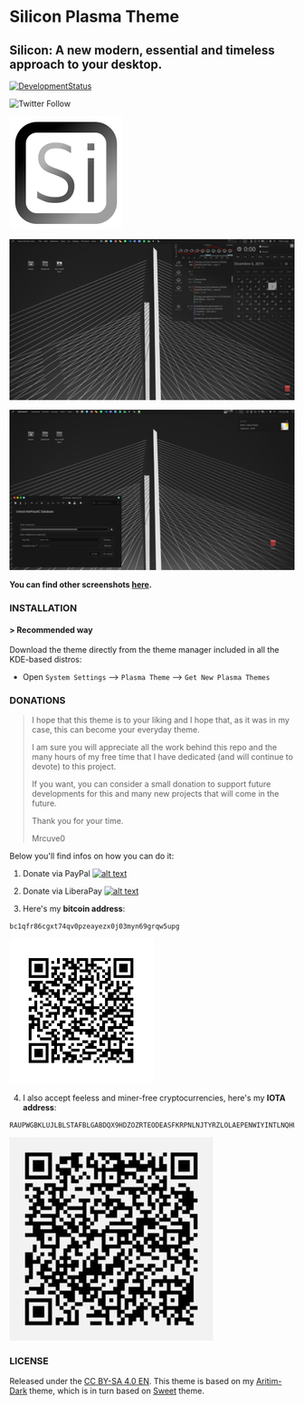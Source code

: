 # Silicon Plasma Theme

##  Silicon: A new modern, essential and timeless approach to your desktop.

[![DevelopmentStatus](https://img.shields.io/badge/Development-Ongoing-brightgreen.svg)](https://img.shields.io/badge/Development-Ongoing-brightgreen.svg)

![Twitter Follow](https://img.shields.io/twitter/follow/Mrcuve0?label=Follow%20Me%21%20%40Mrcuve0&style=social)

![alt text](https://raw.githubusercontent.com/Mrcuve0/Silicon/master/Silicon_Logo.png)

![alt text](https://raw.githubusercontent.com/Mrcuve0/Silicon/master/KDE/screenshots/PlasmaTheme.png)

![alt text](https://raw.githubusercontent.com/Mrcuve0/Silicon/master/KDE/screenshots/Keepass.png)

**You can find other screenshots [here](https://www.pling.com/p/1341847/).**

### **INSTALLATION**
#### **> Recommended way**

Download the theme directly from the theme manager included in all the KDE-based distros:

* Open `System Settings` --> `Plasma Theme` --> `Get New Plasma Themes`

### **DONATIONS**

> I hope that this theme is to your liking and I hope that, as it was in my case, this can become your everyday theme.
>
> I am sure you will appreciate all the work behind this repo and the many hours of my free time that I have dedicated (and will continue to devote) to this project.
> 
> If you want, you can consider a small donation to support future developments for this and many new projects that will come in the future.
>
> Thank you for your time.
> 
>Mrcuve0

Below you'll find infos on how you can do it:

1. Donate via PayPal [![alt text](https://www.paypal.com/en_US/i/btn/btn_donate_LG.gif)](https://paypal.me/mrcuve0)

2. Donate via LiberaPay [![alt text](https://liberapay.com/assets/widgets/donate.svg)](https://liberapay.com/Mrcuve0/donate)

3. Here's my **bitcoin address**:
```
bc1qfr86cgxt74qv0pzeayezx0j03myn69grqw5upg
```
![BTC Wallet](https://raw.githubusercontent.com/Mrcuve0/donations/master/BTCwallet.png)

4. I also accept feeless and miner-free cryptocurrencies, here's my **IOTA address**:
```
RAUPWGBKLUJLBLSTAFBLGABDQX9HDZOZRTEODEASFKRPNLNJTYRZLOLAEPENWIYINTLNQHULSBOIWAQZZROWQEERYD
```
![IOTA Wallet](https://raw.githubusercontent.com/Mrcuve0/donations/master/IOTAwallet.jpg)


### **LICENSE**
Released under the [CC BY-SA 4.0 EN](https://raw.githubusercontent.com/Mrcuve0/Silicon/KDE/plasmaTheme/blur/LICENSE).
This theme is based on my [Aritim-Dark](https://store.kde.org/p/1309107) theme, which is in turn based on [Sweet](https://store.kde.org/p/1294174/) theme.